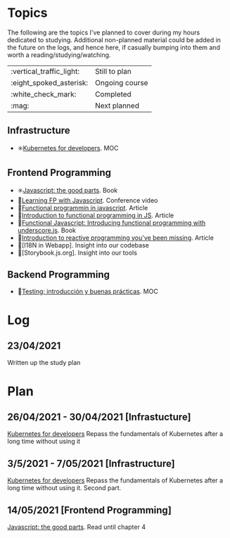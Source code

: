 # Topics
The following are the topics I've planned to cover during my hours dedicated to studying. Additional non-planned material could be added in the future on the logs, and hence here, if casually bumping into them and worth a reading/studying/watching.

<table>
  <tr>
    <td>:vertical_traffic_light:</td>
    <td>Still to plan</td>
  </tr>
  <tr>
    <td>:eight_spoked_asterisk:</td>
    <td>Ongoing course</td>
  </tr>
  <tr>
    <td>:white_check_mark:</td>
    <td>Completed</td>
  </tr>
  <tr>
    <td>:mag:</td>
    <td>Next planned</td>
  </tr>
</table>

## Infrastructure
- :eight_spoked_asterisk:[Kubernetes for developers](https://pro.codely.tv/library/kubernetes-para-desarrolladores/81666/about/). MOC

## Frontend Programming
- :eight_spoked_asterisk:[Javascript: the good parts](https://www.amazon.com/JavaScript-Good-Parts-Douglas-Crockford/dp/0596517742). Book
- :vertical_traffic_light:[Learning FP with Javascript](https://www.youtube.com/watch?v=e-5obm1G_FY). Conference video
- :vertical_traffic_light:[Functional programmin in javascript](https://techaffinity.com/blog/functional-programming-in-javascript-part1/). Article
- :vertical_traffic_light:[Introduction to functional programming in JS](https://opensource.com/article/17/6/functional-javascript). Article
- :vertical_traffic_light:[Functional Javascript: Introducing functional programming with underscore.js](https://www.goodreads.com/book/show/17623632-functional-javascript). Book
- :vertical_traffic_light:[Introduction to reactive programming you've been missing](https://gist.github.com/staltz/868e7e9bc2a7b8c1f754). Article
- :vertical_traffic_light:[I18N in Webapp]. Insight into our codebase
- :vertical_traffic_light:[Storybook.js.org]. Insight into our tools

## Backend Programming
- :vertical_traffic_light:[Testing: introducción y buenas prácticas](https://pro.codely.tv/library/testing-introduccion-y-buenas-practicas/90916/about/). MOC

# Log
## 23/04/2021
Written up the study plan

# Plan
## 26/04/2021 - 30/04/2021 [Infrastucture]
[Kubernetes for developers](https://pro.codely.tv/library/kubernetes-para-desarrolladores/81666/about/)
Repass the fundamentals of Kubernetes after a long time without using it


## 3/5/2021 - 7/05/2021 [Infrastructure]
[Kubernetes for developers](https://pro.codely.tv/library/kubernetes-para-desarrolladores/81666/about/)
Repass the fundamentals of Kubernetes after a long time without using it. Second part. 

## 14/05/2021 [Frontend Programming]
[Javascript: the good parts](https://www.amazon.com/JavaScript-Good-Parts-Douglas-Crockford/dp/0596517742). Read until chapter 4


